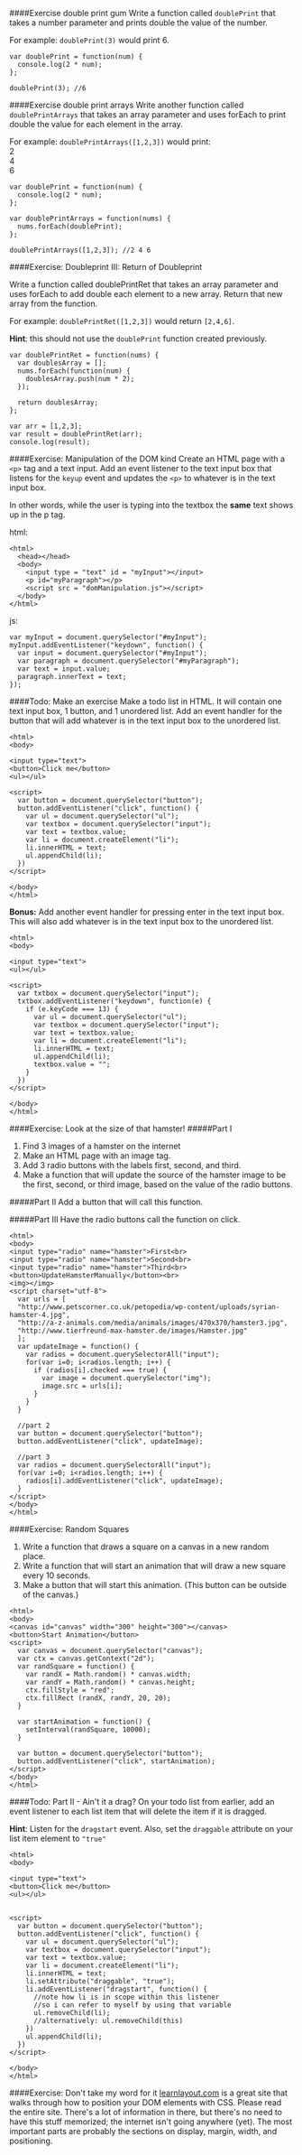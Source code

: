 ####Exercise double print gum
Write a function called `doublePrint` that takes a number parameter and prints double the value of the number.

For example: `doublePrint(3)` would print 6.

```
var doublePrint = function(num) {
  console.log(2 * num);
};

doublePrint(3); //6
```

####Exercise double print arrays
Write another function called `doublePrintArrays` that takes an array parameter and uses forEach to print double the value for each element in the array.

For example: `doublePrintArrays([1,2,3])` would print:  
2  
4  
6  

```
var doublePrint = function(num) {
  console.log(2 * num);
};

var doublePrintArrays = function(nums) {
  nums.forEach(doublePrint);
};

doublePrintArrays([1,2,3]); //2 4 6
```

####Exercise: Doubleprint III: Return of Doubleprint

Write a function called doublePrintRet that takes an array parameter and uses forEach to add double each element to a new array.  Return that new array from the function.

For example: `doublePrintRet([1,2,3])` would return `[2,4,6]`.

**Hint**: this should not use the `doublePrint` function created previously.

```
var doublePrintRet = function(nums) {
  var doublesArray = [];
  nums.forEach(function(num) {
    doublesArray.push(num * 2);
  });

  return doublesArray;
};

var arr = [1,2,3];
var result = doublePrintRet(arr);
console.log(result);
```

####Exercise: Manipulation of the DOM kind
Create an HTML page with a `<p>` tag and a text input.  Add an event listener to the text input box that listens for the `keyup` event and updates the `<p>` to whatever is in the text input box.

In other words, while the user is typing into the textbox the **same** text shows up in the p tag.

html:
```
<html>
  <head></head>
  <body>
    <input type = "text" id = "myInput"></input>
    <p id="myParagraph"></p>
    <script src = "domManipulation.js"></script>
  </body>
</html>
```
js:
```
var myInput = document.querySelector("#myInput");
myInput.addEventListener("keydown", function() {
  var input = document.querySelector("#myInput");
  var paragraph = document.querySelector("#myParagraph");
  var text = input.value;
  paragraph.innerText = text;
});
```

####Todo: Make an exercise
Make a todo list in HTML.  It will contain one text input box, 1 button, and 1 unordered list.
Add an event handler for the button that will add whatever is in the text input box to the unordered list.

```
<html>
<body>

<input type="text">
<button>Click me</button>
<ul></ul>

<script>
  var button = document.querySelector("button");
  button.addEventListener("click", function() {
    var ul = document.querySelector("ul");
    var textbox = document.querySelector("input");
    var text = textbox.value;
    var li = document.createElement("li");
    li.innerHTML = text;
    ul.appendChild(li);
  })
</script>

</body>
</html>
```

**Bonus:** Add another event handler for pressing enter in the text input box.  This will also add whatever is in the text input box to the unordered list.

```
<html>
<body>

<input type="text">
<ul></ul>

<script>
  var txtbox = document.querySelector("input");
  txtbox.addEventListener("keydown", function(e) {
    if (e.keyCode === 13) {
      var ul = document.querySelector("ul");
      var textbox = document.querySelector("input");
      var text = textbox.value;
      var li = document.createElement("li");
      li.innerHTML = text;
      ul.appendChild(li);
      textbox.value = "";
    }
  })
</script>

</body>
</html>
```

####Exercise: Look at the size of that hamster!
#####Part I
1. Find 3 images of a hamster on the internet
1. Make an HTML page with an image tag.  
2. Add 3 radio buttons with the labels first, second, and third.
3. Make a function that will update the source of the hamster image to be the first, second, or third image, based on the value of the radio buttons.

#####Part II
Add a button that will call this function.

#####Part III
Have the radio buttons call the function on click.

```
<html>
<body>
<input type="radio" name="hamster">First<br>
<input type="radio" name="hamster">Second<br>
<input type="radio" name="hamster">Third<br>
<button>UpdateHamsterManually</button><br>
<img></img>
<script charset="utf-8">
  var urls = [
  "http://www.petscorner.co.uk/petopedia/wp-content/uploads/syrian-hamster-4.jpg",
  "http://a-z-animals.com/media/animals/images/470x370/hamster3.jpg",
  "http://www.tierfreund-max-hamster.de/images/Hamster.jpg"
  ];
  var updateImage = function() {
    var radios = document.querySelectorAll("input");
    for(var i=0; i<radios.length; i++) {
      if (radios[i].checked === true) {
        var image = document.querySelector("img");
        image.src = urls[i];
      }
    }
  }

  //part 2
  var button = document.querySelector("button");
  button.addEventListener("click", updateImage);

  //part 3
  var radios = document.querySelectorAll("input");
  for(var i=0; i<radios.length; i++) {
    radios[i].addEventListener("click", updateImage);
  }
</script>
</body>
</html>
```

####Exercise: Random Squares
1. Write a function that draws a square on a canvas in a new random place.
2. Write a function that will start an animation that will draw a new square every 10 seconds.
3. Make a button that will start this animation. (This button can be outside of the canvas.)

```
<html>
<body>
<canvas id="canvas" width="300" height="300"></canvas>
<button>Start Animation</button>
<script>
  var canvas = document.querySelector("canvas");
  var ctx = canvas.getContext("2d");
  var randSquare = function() {
    var randX = Math.random() * canvas.width;
    var randY = Math.random() * canvas.height;
    ctx.fillStyle = "red";
    ctx.fillRect (randX, randY, 20, 20);
  }

  var startAnimation = function() {
    setInterval(randSquare, 10000);
  }

  var button = document.querySelector("button");
  button.addEventListener("click", startAnimation);
</script>
</body>
</html>
```

####Todo: Part II - Ain't it a drag?
On your todo list from earlier, add an event listener to each list item that will delete the item if it is dragged.

**Hint**: Listen for the `dragstart` event. Also, set the `draggable` attribute on your list item element to `"true"`

```
<html>
<body>

<input type="text">
<button>Click me</button>
<ul></ul>


<script>
  var button = document.querySelector("button");
  button.addEventListener("click", function() {
    var ul = document.querySelector("ul");
    var textbox = document.querySelector("input");
    var text = textbox.value;
    var li = document.createElement("li");
    li.innerHTML = text;
    li.setAttribute("draggable", "true");
    li.addEventListener("dragstart", function() {
      //note how li is in scope within this listener
      //so i can refer to myself by using that variable
      ul.removeChild(li);
      //alternatively: ul.removeChild(this)
    })
    ul.appendChild(li);
  })
</script>

</body>
</html>
```

####Exercise: Don't take my word for it
[learnlayout.com](http://www.learnlayout.com/) is a great site that walks through how to position your DOM elements with CSS. Please read the entire site. There's a lot of information in there, but there's no need to have this stuff memorized; the internet isn't going anywhere (yet). The most important parts are probably the sections on display, margin, width, and positioning. 
